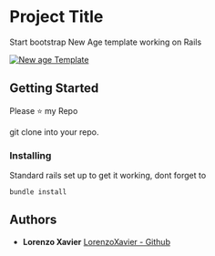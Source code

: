 # Project Title

Start bootstrap New Age template working on Rails

<a href="https://imgflip.com/gif/321iwj"><img src="https://i.imgflip.com/321iwj.gif" title="New age Template"/></a>

## Getting Started

Please :star: my Repo

git clone into your repo.


### Installing

Standard rails set up to get it working, dont forget to

```
bundle install
```
## Authors

* **Lorenzo Xavier** [LorenzoXavier - Github](https://github.com/LorenzoXavier)

